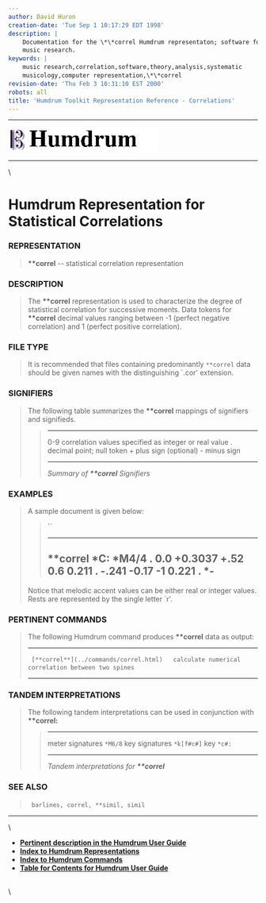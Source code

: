 ```yaml
---
author: David Huron
creation-date: 'Tue Sep 1 10:17:29 EDT 1998'
description: |
    Documentation for the \*\*correl Humdrum representaton; software for
    music research.
keywords: |
    music research,correlation,software,theory,analysis,systematic
    musicology,computer representation,\*\*correl
revision-date: 'Thu Feb 3 10:31:10 EST 2000'
robots: all
title: 'Humdrum Toolkit Representation Reference - Correlations'
---
```


  -------------------------------- ----------------------------------------- ----------------------------------
  ![ ](/Humdrum/HumdrumIcon.gif)    ![Humdrum ](/Humdrum/HumdrumHeader.gif)    ![ ](/Humdrum/HumdrumSpacer.gif)
  -------------------------------- ----------------------------------------- ----------------------------------

\

Humdrum Representation for Statistical Correlations
===================================================

### REPRESENTATION

> **\*\*correl** \-- statistical correlation representation

### DESCRIPTION

> The **\*\*correl** representation is used to characterize the degree
> of statistical correlation for successive moments. Data tokens for
> **\*\*correl** decimal values ranging between -1 (perfect negative
> correlation) and 1 (perfect positive correlation).

### FILE TYPE

> It is recommended that files containing predominantly `**correl` data
> should be given names with the distinguishing \`.cor\' extension.

### SIGNIFIERS

> The following table summarizes the **\*\*correl** mappings of
> signifiers and signifieds.
>
> >   ----- -------------------------------------------------------
> >   0-9   correlation values specified as integer or real value
> >   .     decimal point; null token
> >   \+    plus sign (optional)
> >   \-    minus sign
> >   ----- -------------------------------------------------------
> >
> > *Summary of **\*\*correl** Signifiers*

### EXAMPLES

> A sample document is given below:
>
> > ``
> >
> >   ------------
> >   \*\*correl
> >   \*C:
> >   \*M4/4
> >   .
> >   0.0
> >   +0.3037
> >   +.52
> >   0.6
> >   0.211
> >   .
> >   -.241
> >   -0.17
> >   -1
> >   0.221
> >   .
> >   \*-
> >   ------------
> >
> Notice that melodic accent values can be either real or integer
> values. Rests are represented by the single letter \`r\'.

### PERTINENT COMMANDS

> The following Humdrum command produces **\*\*correl** data as output:
>
>   -- --------------------------------------- ----------------------------------------------------
>                                              
>      [**correl**](../commands/correl.html)   calculate numerical correlation between two spines
>   -- --------------------------------------- ----------------------------------------------------
>
### TANDEM INTERPRETATIONS

> The following tandem interpretations can be used in conjunction with
> **\*\*correl:**
>
> >   ------------------ ------------
> >   meter signatures   `*M6/8`
> >   key signatures     `*k[f#c#]`
> >   key                `*c#:`
> >   ------------------ ------------
> >
> > *Tandem interpretations for **\*\*correl***

### SEE ALSO

> ` barlines, correl, **simil, simil`

------------------------------------------------------------------------

\

-   [**Pertinent description in the Humdrum User
    Guide**](../guide25.html#The_correl_Command)
-   [**Index to Humdrum Representations**](../representations.toc.html)
-   [**Index to Humdrum Commands**](../commands.toc.html)
-   [**Table for Contents for Humdrum User Guide**](../guide.toc.html)

\
\
